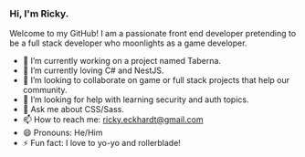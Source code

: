 ### Hi, I'm Ricky. 

Welcome to my GitHub! I am a passionate front end developer pretending to be a full stack developer who moonlights as a game developer. 

- 🔭 I’m currently working on a project named Taberna.
- 🌱 I’m currently loving C# and NestJS.
- 👯 I’m looking to collaborate on game or full stack projects that help our community. 
- 🤔 I’m looking for help with learning security and auth topics.
- 💬 Ask me about CSS/Sass.
- 📫 How to reach me: ricky.eckhardt@gmail.com
- 😄 Pronouns: He/Him
- ⚡ Fun fact: I love to yo-yo and rollerblade!
